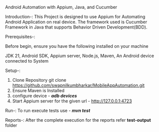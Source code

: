 Android Automation with Appium, Java, and Cucumber

Introduction-:
This Project is designed to use Appium for Automating Android Application on real device.
The framework used is Cucumber Framework in Java that supports Behavior Driven Development(BDD).

Prerequisites-:

Before begin, ensure you have the following installed on your machine

JDK 21,
Android SDK,
Appium server,
Node.js,
Maven,
An Android device connected to System

Setup-:
1. Clone Repository
    git clone https://github.com/swapnilkumbharkar/MobileAppAutomation.git
2. Ensure Maven is Installed
3. configure device - **_adb devices_**
4. Start Appium server for the given url - http://127.0.0.1:4723

Run-:
To run execute tests use - **_mvn test_**

Reports-:
After the complete execution for the reports refer **test-output** folder

